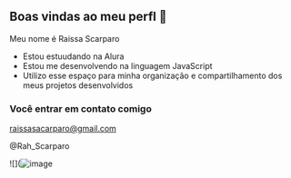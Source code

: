 ## Boas vindas ao meu perfl 👋

Meu nome é Raissa Scarparo

- Estou estuudando na Alura 
- Estou me desenvolvendo na linguagem JavaScript
- Utilizo esse espaço para minha organização e compartilhamento dos meus projetos desenvolvidos

### Você entrar em contato comigo

raissasacarparo@gmail.com

@Rah_Scarparo

![](![image](https://github.com/RaissaScarparo/RaissaScarparo/assets/171151282/0c733b19-5b40-4069-9c5b-59d6d22be4a2)

